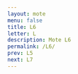 ```yaml
---
layout: mote
menu: false
title: L6
letter: L
description: Mote L6
permalink: /L6/
prev: L5
next: L7
---
```

